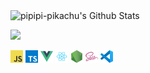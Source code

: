 <img alt="pipipi-pikachu's Github Stats" width="400" src="https://github-readme-stats.vercel.app/api?username=pa4080&show_icons=true" />

![](https://komarev.com/ghpvc/?username=pa4080&style=flat&color=7957d5)

<!---
pa4080/pa4080 is a ✨ special ✨ repository because its `README.md` (this file) appears on your GitHub profile.
You can click the Preview link to take a look at your changes.

metalevel-tech/.github is a ✨ special ✨ repository because its `profile/README.md` (this file) appears on the GitHub organisation's profile.
You can click the Preview link to take a look at your changes.

**Here are some ideas to get you started:**

🙋‍♀️ A short introduction - what is your organization all about?
🌈 Contribution guidelines - how can the community get involved?
👩‍💻 Useful resources - where can the community find your docs? Is there anything else the community should know?
🍿 Fun facts - what does your team eat for breakfast?
🧙 Remember, you can do mighty things with the power of [Markdown](https://docs.github.com/github/writing-on-github/getting-started-with-writing-and-formatting-on-github/basic-writing-and-formatting-syntax)


- 🤔 About Me:
- 🚀 A Front-End Developer.
- 🏷️ A Minimalist.
- ✉️ Reach Me: pipipi_pikachu@163.com
- 🏆 Github Stats:


- 👋 Hi, I’m @pa4080
- 👀 I’m interested in ...
- 🌱 I’m currently learning ...
- 💞️ I’m looking to collaborate on ...
- 📫 How to reach me ...
-->

<code><img height="20" src="https://raw.githubusercontent.com/github/explore/80688e429a7d4ef2fca1e82350fe8e3517d3494d/topics/javascript/javascript.png"></code>
<code><img height="20" src="https://raw.githubusercontent.com/github/explore/80688e429a7d4ef2fca1e82350fe8e3517d3494d/topics/typescript/typescript.png"></code>
<code><img height="20" src="https://raw.githubusercontent.com/github/explore/80688e429a7d4ef2fca1e82350fe8e3517d3494d/topics/vue/vue.png"></code>
<code><img height="20" src="https://raw.githubusercontent.com/github/explore/80688e429a7d4ef2fca1e82350fe8e3517d3494d/topics/react/react.png"></code>
<code><img height="20" src="https://raw.githubusercontent.com/github/explore/80688e429a7d4ef2fca1e82350fe8e3517d3494d/topics/nodejs/nodejs.png"></code>
<code><img height="20" src="https://raw.githubusercontent.com/github/explore/80688e429a7d4ef2fca1e82350fe8e3517d3494d/topics/sass/sass.png"></code>
<code><img height="20" src="https://raw.githubusercontent.com/github/explore/80688e429a7d4ef2fca1e82350fe8e3517d3494d/topics/visual-studio-code/visual-studio-code.png"></code>
